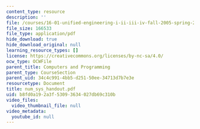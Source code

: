 ```yaml
---
content_type: resource
description: ''
file: /courses/16-01-unified-engineering-i-ii-iii-iv-fall-2005-spring-2006/b8fd0a192a3f53093634027db69c310b_num_sys_handout.pdf
file_size: 166533
file_type: application/pdf
hide_download: true
hide_download_original: null
learning_resource_types: []
license: https://creativecommons.org/licenses/by-nc-sa/4.0/
ocw_type: OCWFile
parent_title: Computers and Programming
parent_type: CourseSection
parent_uid: 34c4c991-4bb5-d251-50ee-34713d7b7e3e
resourcetype: Document
title: num_sys_handout.pdf
uid: b8fd0a19-2a3f-5309-3634-027db69c310b
video_files:
  video_thumbnail_file: null
video_metadata:
  youtube_id: null
---
```


